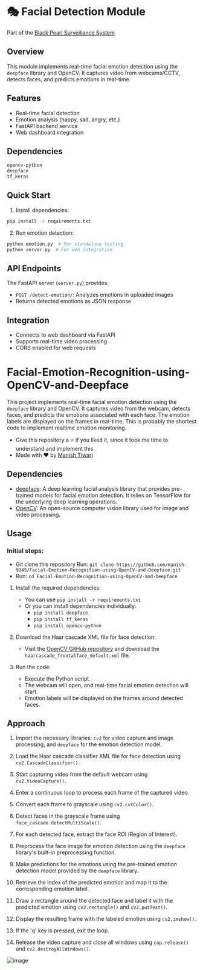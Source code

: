 # 🎭 Facial Detection Module
Part of the [Black Pearl Surveillance System](../README.md)

## Overview
This module implements real-time facial emotion detection using the `deepface` library and OpenCV. It captures video from webcams/CCTV, detects faces, and predicts emotions in real-time.

## Features
- Real-time facial detection
- Emotion analysis (happy, sad, angry, etc.)
- FastAPI backend service
- Web dashboard integration

## Dependencies
```bash
opencv-python
deepface
tf_keras
```

## Quick Start
1. Install dependencies:
```bash
pip install -r requirements.txt
```

2. Run emotion detection:
```bash
python emotion.py  # For standalone testing
python server.py  # For web integration
```

## API Endpoints
The FastAPI server (`server.py`) provides:
- `POST /detect-emotion/`: Analyzes emotions in uploaded images
- Returns detected emotions as JSON response

## Integration
- Connects to web dashboard via FastAPI
- Supports real-time video processing
- CORS enabled for web requests

# Facial-Emotion-Recognition-using-OpenCV-and-Deepface
This project implements real-time facial emotion detection using the `deepface` library and OpenCV. It captures video from the webcam, detects faces, and predicts the emotions associated with each face. The emotion labels are displayed on the frames in real-time.
This is probably the shortest code to implement realtime emotion monitoring.
- Give this repository a ⭐ if you liked it, since it took me time to understand and implement this
- Made with ❤️ by [Manish Tiwari](https://github.com/manish-9245)

## Dependencies

- [deepface](https://github.com/serengil/deepface): A deep learning facial analysis library that provides pre-trained models for facial emotion detection. It relies on TensorFlow for the underlying deep learning operations.
- [OpenCV](https://opencv.org/): An open-source computer vision library used for image and video processing.

## Usage
### Initial steps:
- Git clone this repository Run: `git clone https://github.com/manish-9245/Facial-Emotion-Recognition-using-OpenCV-and-Deepface.git`
- Run: `cd Facial-Emotion-Recognition-using-OpenCV-and-Deepface`
1. Install the required dependencies:
   - You can use `pip install -r requirements.txt`
   - Or you can install dependencies individually:
      - `pip install deepface`
      - `pip install tf_keras`
      - `pip install opencv-python`

2. Download the Haar cascade XML file for face detection:
   - Visit the [OpenCV GitHub repository](https://github.com/opencv/opencv/tree/master/data/haarcascades) and download the `haarcascade_frontalface_default.xml` file.

3. Run the code:
   - Execute the Python script.
   - The webcam will open, and real-time facial emotion detection will start.
   - Emotion labels will be displayed on the frames around detected faces.

## Approach

1. Import the necessary libraries: `cv2` for video capture and image processing, and `deepface` for the emotion detection model.

2. Load the Haar cascade classifier XML file for face detection using `cv2.CascadeClassifier()`.

3. Start capturing video from the default webcam using `cv2.VideoCapture()`.

4. Enter a continuous loop to process each frame of the captured video.

5. Convert each frame to grayscale using `cv2.cvtColor()`.

6. Detect faces in the grayscale frame using `face_cascade.detectMultiScale()`.

7. For each detected face, extract the face ROI (Region of Interest).

8. Preprocess the face image for emotion detection using the `deepface` library's built-in preprocessing function.

9. Make predictions for the emotions using the pre-trained emotion detection model provided by the `deepface` library.

10. Retrieve the index of the predicted emotion and map it to the corresponding emotion label.

11. Draw a rectangle around the detected face and label it with the predicted emotion using `cv2.rectangle()` and `cv2.putText()`.

12. Display the resulting frame with the labeled emotion using `cv2.imshow()`.

13. If the 'q' key is pressed, exit the loop.

14. Release the video capture and close all windows using `cap.release()` and `cv2.destroyAllWindows()`.

![image](https://github.com/manish-9245/Facial-Emotion-Recognition-using-OpenCV-and-Deepface/assets/69393822/57c41270-7575-4bc7-ae7a-99d67239a5ab)



